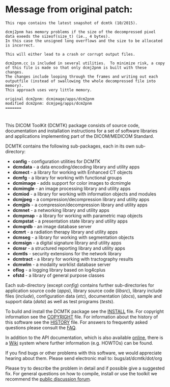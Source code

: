 # Message from original patch:
	This repo contains the latest snapshot of dcmtk (10/2015).

	dcmj2pnm has memory problems if the size of the decompressed pixel data exeeds the sizeof(size_t) (ie., 4 bytes). 
	In this case the unsigned long overflows and the size to be allocated is incorrect.

	This will either lead to a crash or corrupt output files.

	dcm2pnm.cc is included in several utilities.  To minimize risk, a copy of this file is made so that only dcmj2pnm is built with these changes.
	The changes include looping through the frames and writing out each outputfile (instead of swallowing the whole decompressed file into memory).
	This approach uses very little memory.

	original dcm2pnm: dcmimage/apps/dcm2pnm
	modified dcm2pnm: dcmjpeg/apps/dcm2pnm
	=======
#

This DICOM ToolKit (DCMTK) package consists of source code, documentation and installation instructions for a set of software libraries and applications implementing part of the DICOM/MEDICOM Standard.

DCMTK contains the following sub-packages, each in its own sub-directory:

- **config**   - configuration utilities for DCMTK
- **dcmdata**  - a data encoding/decoding library and utility apps
- **dcmect**   - a library for working with Enhanced CT objects
- **dcmfg**    - a library for working with functional groups
- **dcmimage** - adds support for color images to dcmimgle
- **dcmimgle** - an image processing library and utility apps
- **dcmiod**   - a library for working with information objects and modules
- **dcmjpeg**  - a compression/decompression library and utility apps
- **dcmjpls**  - a compression/decompression library and utility apps
- **dcmnet**   - a networking library and utility apps
- **dcmpmap**  - a library for working with parametric map objects
- **dcmpstat** - a presentation state library and utility apps
- **dcmqrdb**  - an image database server
- **dcmrt**    - a radiation therapy library and utility apps
- **dcmseg**   - a library for working with segmentation objects
- **dcmsign**  - a digital signature library and utility apps
- **dcmsr**    - a structured reporting library and utility apps
- **dcmtls**   - security extensions for the network library
- **dcmtract** - a library for working with tractography results
- **dcmwlm**   - a modality worklist database server
- **oflog**    - a logging library based on log4cplus
- **ofstd**    - a library of general purpose classes

Each sub-directory (except _config_) contains further sub-directories for application source code (_apps_), library source code (_libsrc_), library include files (_include_), configuration data (_etc_), documentation (_docs_), sample and support data (_data_) as well as test programs (_tests_).

To build and install the DCMTK package see the [INSTALL](INSTALL) file.  For copyright information see the [COPYRIGHT](COPYRIGHT) file.  For information about the history of this software see the [HISTORY](HISTORY) file.  For answers to frequently asked questions please consult the [FAQ](https://forum.dcmtk.org/faq/).

In addition to the API documentation, which is also available [online](https://support.dcmtk.org/docs/), there is a [Wiki](https://support.dcmtk.org/wiki/) system where further information (e.g. HOWTOs) can be found.

If you find bugs or other problems with this software, we would appreciate hearing about them.  Please send electronic mail to: bugs/at/dcmtk/dot/org

Please try to describe the problem in detail and if possible give a suggested fix.  For general questions on how to compile, install or use the toolkit we recommend the [public discussion forum](https://forum.dcmtk.org/).

